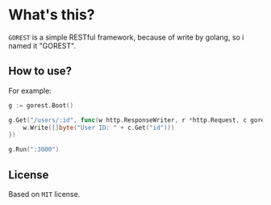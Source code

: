 # What's this?

`GOREST` is a simple RESTful framework, because of write by golang, so i named it "GOREST".

## How to use?

For example:

```go
g := gorest.Boot()

g.Get("/users/:id", func(w http.ResponseWriter, r *http.Request, c gorest.Context){
    w.Write([]byte("User ID: " + c.Get("id")))
})

g.Run(":3000")
```

## License

Based on `MIT` license.
